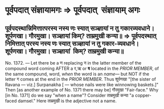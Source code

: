 # पूर्वपदात् संज्ञायामगः => पूर्वपदात्  संज्ञायाम् अगः

## पूर्वपदस्थान्निमित्तात्परस्य नस्य णः स्यात् सञ्ज्ञायां न तु गकारव्यवधाने। शूर्पणखा। गौरमुखा। सञ्ज्ञायां किम्? ताम्रमुखी कन्या॥ => पूर्वपदस्थात् निमित्तात् परस्य नस्य णः स्यात् सञ्ज्ञायां न तु गकार-व्यवधाने। शूर्पणखा। गौरमुखा। सञ्ज्ञायां  किम्? ताम्रमुखी कन्या॥

No. 1372. — Let there be a ण replacing न in the latter member of the compound word coming AFTER a र,ऋ or **ष** located in the _PRIOR MEMBER_, of the same compound, word, _when_ the word is an _name_— but NOT if the letter ग comes at the end in the _PRIOR MEMBER_. Thus शूर्पणखा "\[the sister of Ravana — viz.\] Surpanakha \[ — whose nails were like winnowing baskets.\]" Then \[as another example of No. 1371 there may be\] गौरमुखा "Fair-face." Why \[in No. 1371\] do we say "when a name"? Consider ताम्रमुखी कन्या "a copper-faced damsel." Here ताम्रमुखी is the adjective not a name.